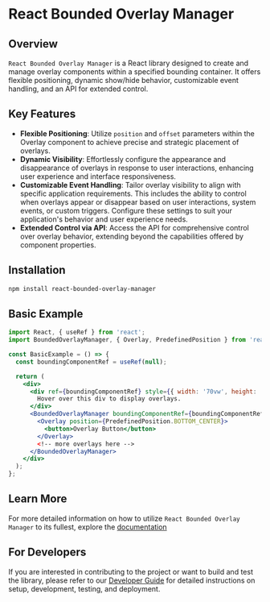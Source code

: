# React Bounded Overlay Manager

## Overview

`React Bounded Overlay Manager` is a React library designed to create and manage overlay components within a specified bounding container. It offers flexible positioning, dynamic show/hide behavior, customizable event handling, and an API for extended control.

## Key Features

- **Flexible Positioning**: Utilize `position` and `offset` parameters within the Overlay component to achieve precise and strategic placement of overlays.
- **Dynamic Visibility**: Effortlessly configure the appearance and disappearance of overlays in response to user interactions, enhancing user experience and interface responsiveness.
- **Customizable Event Handling**: Tailor overlay visibility to align with specific application requirements. This includes the ability to control when overlays appear or disappear based on user interactions, system events, or custom triggers. Configure these settings to suit your application's behavior and user experience needs.
- **Extended Control via API**: Access the API for comprehensive control over overlay behavior, extending beyond the capabilities offered by component properties.

## Installation

```bash
npm install react-bounded-overlay-manager
```

## Basic Example

```jsx
import React, { useRef } from 'react';
import BoundedOverlayManager, { Overlay, PredefinedPosition } from 'react-bounded-overlay-manager';

const BasicExample = () => {
  const boundingComponentRef = useRef(null);

  return (
    <div>
      <div ref={boundingComponentRef} style={{ width: '70vw', height: '50vh', border: '1px solid black' }}>
        Hover over this div to display overlays.
      </div>
      <BoundedOverlayManager boundingComponentRef={boundingComponentRef}>
        <Overlay position={PredefinedPosition.BOTTOM_CENTER}>
          <button>Overlay Button</button>
        </Overlay>
        <!-- more overlays here -->
      </BoundedOverlayManager>
    </div>
  );
};
```

## Learn More
For more detailed information on how to utilize `React Bounded Overlay Manager` to its fullest, explore the [documentation](https://metincansiper.github.io/react-bounded-overlay-manager)

## For Developers
If you are interested in contributing to the project or want to build and test the library, please refer to our [Developer Guide](./readme_supplements/DEVELOPER_GUIDE.md) for detailed instructions on setup, development, testing, and deployment.